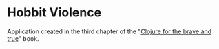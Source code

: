 # Hobbit Violence

Application created in the third chapter of the "[Clojure for the brave and true][1]" book.

[1]: https://www.braveclojure.com